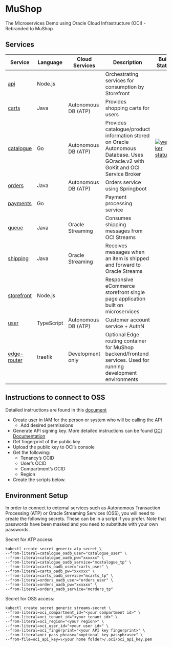 # MuShop

The Microservices Demo using Oracle Cloud Infrastructure (OCI) - Rebranded to MuShop

## Services

| Service                           | Language  | Cloud Services        | Description                                                                                                                       | Build Status  |
| --------------------------------- | --------- | --------------------- | --------------------------------------------------------------------------------------------------------------------------------- | ------------- |
| [api](./src/api)                  | Node.js   |                       | Orchestrating services for consumption by Storefront |   |
| [carts](./src/carts)              | Java      | Autonomous DB (ATP)   | Provides shopping carts for users |   |
| [catalogue](./src/catalogue)      | Go        | Autonomous DB (ATP)   | Provides catalogue/product information stored on Oracle Autonomous Database. Uses GOracle.v2 with GoKit and OCI Service Broker    | [![wercker status](https://app.wercker.com/status/f59f625d8e8d9c33c00378517e1b26bb/s/ "wercker status")](https://app.wercker.com/project/byKey/f59f625d8e8d9c33c00378517e1b26bb)|
| [orders](./src/orders)            | Java      | Autonomous DB (ATP)   | Orders service using Springboot |   |
| [payments](./src/payments)        | Go        |                       | Payment processing service |   |
| [queue](./src/queue)              | Java      | Oracle Streaming      | Consumes shipping messages from OCI Streams |   |
| [shipping](./src/shipping)        | Java      | Oracle Streaming      | Receives  messages when an item is shipped and forward to Oracle Streams |   |
| [storefront](./src/storefront)    | Node.js   |                       | Responsive eCommerce storefront single page application built on microservices |   |
| [user](./src/user)                | TypeScript | Autonomous DB (ATP)  | Customer account service + AuthN |   |
| [edge-router](./src/edge-router)  | traefik   | Development only      | Optional Edge routing container for MuShop backend/frontend services. Used for running development environments                   |   |

## Instructions to connect to OSS

Detailed instructions are found in this [document](https://docs.cloud.oracle.com/iaas/Content/API/Concepts/apisigningkey.htm)

* Create user in IAM for the person or system who will be calling the API
    * Add desired permissions
* Generate API signing key. More detailed instructions can be found [OCI Documentation](https://docs.cloud.oracle.com/iaas/Content/API/Concepts/apisigningkey.htm#How)
* Get fingerprint of the public key
* Upload the public key to OCI’s console
* Get the following:
    * Tenancy’s OCID 
    * User’s OCID
    * Compartment’s OCID
    * Region 
* Create the scripts below.

## Environment Setup

In order to connect to external services such as Autonomous Transaction Processing (ATP) or Oracle Streaming Services (OSS), you will need to create the following secrets. These can be in a script if you prefer.
Note that passwords have been masked and you need to substitute with your own passwords.

Secret for ATP access:

```text
kubectl create secret generic atp-secret \
--from-literal=catalogue_oadb_user="catalogue_user" \
--from-literal=catalogue_oadb_pw="xxxxxx" \
--from-literal=catalogue_oadb_service="mcatalogue_tp" \
--from-literal=carts_oadb_user="carts_user" \
--from-literal=carts_oadb_pw="xxxxxx" \
--from-literal=carts_oadb_service="mcarts_tp" \
--from-literal=orders_oadb_user="orders_user" \
--from-literal=orders_oadb_pw="xxxxxx" \
--from-literal=orders_oadb_service="morders_tp"
```

Secret for OSS access:

```text
kubectl create secret generic streams-secret \
--from-literal=oci_compartment_id="<your compartment id>" \
--from-literal=oci_tenant_id="<your tenant id>" \
--from-literal=oci_region="<your region>" \
--from-literal=oci_user_id="<your user id>" \
--from-literal=oci_fingerprint="<your API key fingerprint>" \
--from-literal=oci_pass_phrase="<optional key passphrase>" \
--from-file=oci_api_key=\<your home folder>/.oci/oci_api_key.pem
```
